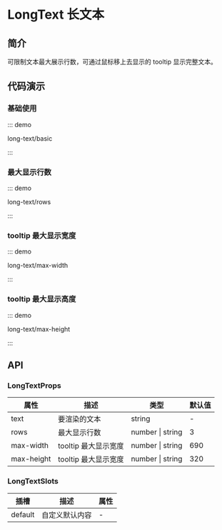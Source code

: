 # LongText 长文本

## 简介

可限制文本最大展示行数，可通过鼠标移上去显示的 tooltip 显示完整文本。

## 代码演示

### 基础使用

::: demo

long-text/basic

:::

### 最大显示行数

::: demo

long-text/rows

:::

### tooltip 最大显示宽度

::: demo

long-text/max-width

:::

### tooltip 最大显示高度

::: demo

long-text/max-height

:::

## API

### LongTextProps

| 属性       | 描述                 | 类型             | 默认值 |
| ---------- | -------------------- | ---------------- | ------ |
| text       | 要渲染的文本         | string           | -      |
| rows       | 最大显示行数         | number \| string | 3      |
| max-width  | tooltip 最大显示宽度 | number \| string | 690    |
| max-height | tooltip 最大显示宽度 | number \| string | 320    |

### LongTextSlots

| 插槽    | 描述           | 属性 |
| ------- | -------------- | ---- |
| default | 自定义默认内容 | -    |
